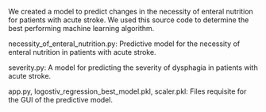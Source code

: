 We created a model to predict changes in the necessity of enteral nutrition for patients with acute stroke. We used this source code to determine the best performing machine learning algorithm.

necessity_of_enteral_nutrition.py: Predictive model for the necessity of enteral nutrition in patients with acute stroke.

severity.py: A model for predicting the severity of dysphagia in patients with acute stroke.

app.py, logostiv_regression_best_model.pkl, scaler.pkl: Files requisite for the GUI of the predictive model.

